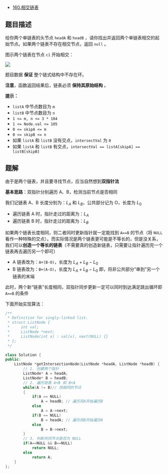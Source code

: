 - [160.相交链表](https://leetcode.cn/problems/intersection-of-two-linked-lists)
## 题目描述

给你两个单链表的头节点 `headA` 和 `headB` ，请你找出并返回两个单链表相交的起始节点。如果两个链表不存在相交节点，返回 `null` 。

图示两个链表在节点 `c1` 开始相交：

![](https://assets.leetcode-cn.com/aliyun-lc-upload/uploads/2018/12/14/160_statement.png)

题目数据 **保证** 整个链式结构中不存在环。

**注意**，函数返回结果后，链表必须 **保持其原始结构** 。

**提示：**
- `listA` 中节点数目为 `m`
- `listB` 中节点数目为 `n`
- `1 <= m, n <= 3 * 104`
- `1 <= Node.val <= 105`
- `0 <= skipA <= m`
- `0 <= skipB <= n`
- 如果 `listA` 和 `listB` 没有交点，`intersectVal` 为 `0`
- 如果 `listA` 和 `listB` 有交点，`intersectVal == listA[skipA] == listB[skipB]`

## 题解

由于是两个链表，并且要寻找节点，应当自然想到**双指针法**

**基本思路**：双指针分别遍历 A、B，检测当前节点是否相同

我们记链表 A、B 长度分别为：$L_A$ 和 $L_B$，公共部分记为 O，长度为 $L_0$
- 遍历链表 A 时，指针走过的距离为：$L_A$
- 遍历链表 B 时，指针走过的距离为：$L_B$

如果两个链表长度相同，则二者同时更新指针就一定能找到 `A==B` 的节点（将 `NULL` 看作一种特殊的交点）。而实际情况是两个链表更可能是不等长的，但是没关系，我们可以**创造一个等长的链表**（不需要真的创造新链表，只需要让指针遍历完一个链表再去遍历另一个即可）
- A 链表改为：`A+(B-O)`，长度为 $L_A + L_B - L_0$
- B 链表改为：`B+(A-O)`，长度为 $L_A + L_B - L_0$
即，将非公共部分“串到”另一个链表的末端

此时，两个新“链表”长度相同，双指针同步更新一定可以同时到达满足跳出循环即 `A==B` 的条件

下面开始实现算法：

```cpp
/**
 * Definition for singly-linked list.
 * struct ListNode {
 *     int val;
 *     ListNode *next;
 *     ListNode(int x) : val(x), next(NULL) {}
 * };
 */

class Solution {
public:
    ListNode *getIntersectionNode(ListNode *headA, ListNode *headB) {
		// 1. 创建两个指针
		ListNode* A = headA;
		ListNode* B = headB;
		// 2. 遍历链表 A+B 和 B+A
		while(A != B)// 找相同的节点
		{
			if(A == NULL)
				A = headB; // 遍历完A开始遍历B
			else
				A = A->next;
			if(B == NULL)
				B = headA; // 遍历完B开始遍历A
			else
				B = B->next;
		}
		// 3. 判断共同节点是否为 NULL
		if(A==NULL && B==NULL)
			return NULL;
		else
			return A;
    }
};
```







